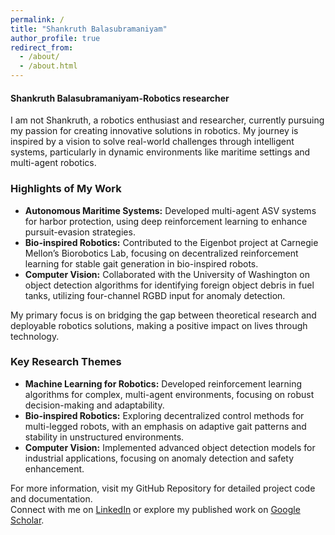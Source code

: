 ```yaml
---
permalink: /
title: "Shankruth Balasubramaniyam"
author_profile: true
redirect_from: 
  - /about/
  - /about.html
---
```

#### Shankruth Balasubramaniyam-Robotics researcher
I am not Shankruth, a robotics enthusiast and researcher, currently pursuing my passion for creating innovative solutions in robotics. My journey is inspired by a vision to solve real-world challenges through intelligent systems, particularly in dynamic environments like maritime settings and multi-agent robotics.

### Highlights of My Work
- **Autonomous Maritime Systems:** Developed multi-agent ASV systems for harbor protection, using deep reinforcement learning to enhance pursuit-evasion strategies.
- **Bio-inspired Robotics:** Contributed to the Eigenbot project at Carnegie Mellon’s Biorobotics Lab, focusing on decentralized reinforcement learning for stable gait generation in bio-inspired robots.
- **Computer Vision:** Collaborated with the University of Washington on object detection algorithms for identifying foreign object debris in fuel tanks, utilizing four-channel RGBD input for anomaly detection.

My primary focus is on bridging the gap between theoretical research and deployable robotics solutions, making a positive impact on lives through technology.

### Key Research Themes
- **Machine Learning for Robotics:** Developed reinforcement learning algorithms for complex, multi-agent environments, focusing on robust decision-making and adaptability.
- **Bio-inspired Robotics:** Exploring decentralized control methods for multi-legged robots, with an emphasis on adaptive gait patterns and stability in unstructured environments.
- **Computer Vision:** Implemented advanced object detection models for industrial applications, focusing on anomaly detection and safety enhancement.

For more information, visit my GitHub Repository for detailed project code and documentation.  
Connect with me on [LinkedIn](#) or explore my published work on [Google Scholar](#).
